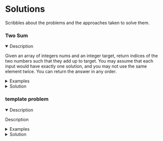 # Solutions

Scribbles about the problems and the approaches taken to solve them.

### Two Sum

<details open>
<summary>Description</summary>

Given an array of integers nums and an integer target, return indices of the two numbers such that they add up to target.
You may assume that each input would have exactly one solution, and you may not use the same element twice.
You can return the answer in any order.

</details>

<details>
<summary>Examples</summary>

**1:**

> Input: nums = [2,7,11,15], target = 9
> 
> Output: [0,1]
> 
> Explanation: Because nums[0] + nums[1] == 9, we return [0, 1].


**2:**

> Input: nums = [3,2,4], target = 6
> 
> Output: [1,2]


**3:**

> Input: nums = [3,3], target = 6
> 
> Output: [0,1]


</details>

<details>
<summary>Solution</summary>

Iterate through the given array of integers only once. While you go through it, store it and the index in a dictionary.

Should be something like:

dict[number] = index_of_number.

So now, while iterating through the array, you come across a preexisting complement in the array, you can return the index of the complement and the number you are on.

</details>

### template problem

<details open>
<summary>Description</summary>

Description

</details>

<details>
<summary>Examples</summary>

Examples

</details>

<details>
<summary>Solution</summary>

Solution

</details>
